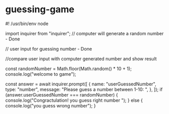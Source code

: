 # guessing-game
#! /usr/bin/env node

import inquirer from "inquirer";
// computer will generate a random number - Done

// user input for guessing number - Done

//compare user input with computer generated number and show result

const randomNumber = Math.floor(Math.random() * 10 + 1);
console.log("welcome to game");

const answer = await inquirer.prompt([
    {
        name: "userGuessedNumber",
        type: "number",
        message: "Please guess a number between 1-10: ",
    },
]);
if (answer.userGuessedNumber === randomNumber) {
    console.log("Congractulation! you guess right number ");
}
else {
    console.log("you guess wrong number");
}